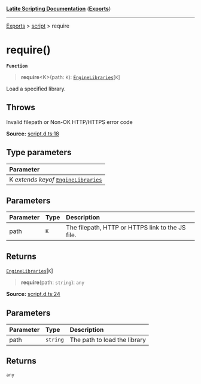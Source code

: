 [**Latite Scripting Documentation**](../../README.md) ([**Exports**](../../exports.md))

---

[Exports](../../exports.md) > [script](../index.md) > require

# require()

**`Function`**

> **require**\<K\>(path: `K`): [`EngineLibraries`](../interfaces/interface.EngineLibraries.md)[`K`]

Load a specified library.

## Throws

Invalid filepath or Non-OK HTTP/HTTPS error code

**Source:** [script.d.ts:18](https://github.com/LatiteScripting/latitescripting.github.io/blob/271604a/definitions/script.d.ts#L18)

## Type parameters

| Parameter                                                                           |
| :---------------------------------------------------------------------------------- |
| K _extends_ _keyof_ [`EngineLibraries`](../interfaces/interface.EngineLibraries.md) |

## Parameters

| Parameter | Type | Description                                      |
| :-------- | :--- | :----------------------------------------------- |
| path      | `K`  | The filepath, HTTP or HTTPS link to the JS file. |

## Returns

[`EngineLibraries`](../interfaces/interface.EngineLibraries.md)[`K`]

> **require**(path: `string`): `any`

**Source:** [script.d.ts:24](https://github.com/LatiteScripting/latitescripting.github.io/blob/271604a/definitions/script.d.ts#L24)

## Parameters

| Parameter | Type     | Description                  |
| :-------- | :------- | :--------------------------- |
| path      | `string` | The path to load the library |

## Returns

`any`
